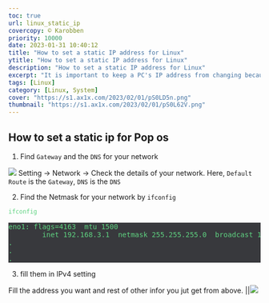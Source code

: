 ```yaml
---
toc: true
url: linux_static_ip
covercopy: © Karobben
priority: 10000
date: 2023-01-31 10:40:12
title: "How to set a static IP address for Linux"
ytitle: "How to set a static IP address for Linux"
description: "How to set a static IP address for Linux"
excerpt: "It is important to keep a PC's IP address from changing because it can cause connectivity issues with other devices and services that are configured to communicate with that specific IP address. If the IP address changes, these devices and services may not be able to find the PC or may connect to the wrong device, resulting in connection errors and other issues. Additionally, some security and access control systems may be configured to only allow access from specific IP addresses, so changing the IP address could prevent access to these systems. <a title='ChatGPT'>Who sad this?</a>"
tags: [Linux]
category: [Linux, System]
cover: "https://s1.ax1x.com/2023/02/01/pS0LD5n.png"
thumbnail: "https://s1.ax1x.com/2023/02/01/pS0L62V.png"
---
```




## How to set a static ip for Pop os


1. Find `Gateway` and the `DNS` for your network

![](https://s1.ax1x.com/2023/02/01/pS0LD5n.png)
Setting → Network → Check the details of your network.
Here, `Default Route` is the `Gateway`,
`DNS` is the `DNS`

2. Find the Netmask for your network by `ifconfig`

```bash
ifconfig
```

<pre>
eno1: flags=4163<UP,BROADCAST,RUNNING,MULTICAST>  mtu 1500
        inet 192.168.3.1  netmask 255.255.255.0  broadcast 192.168.3.255
.
.
.
</pre>

3. fill them in IPv4 setting

Fill the address you want and rest of other infor you jut get from above.
||![](https://s1.ax1x.com/2023/02/01/pS0L62V.png)
























































































































































<style>
pre {
  background-color:#38393d;
  color: #5fd381;
}
</style>
